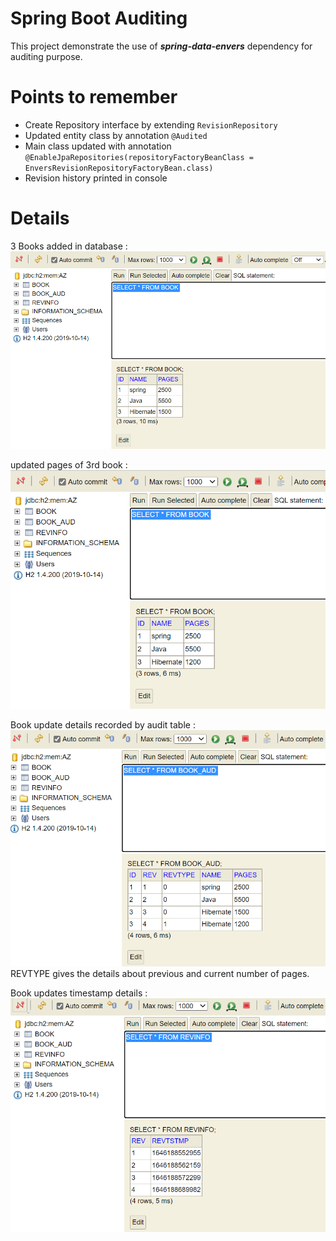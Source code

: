 # Spring Boot Auditing

This project demonstrate the use of _**spring-data-envers**_ dependency for auditing purpose.

# Points to remember
- Create Repository interface by extending `RevisionRepository`
- Updated entity class by annotation `@Audited`
- Main class updated with annotation `@EnableJpaRepositories(repositoryFactoryBeanClass = EnversRevisionRepositoryFactoryBean.class)`
- Revision history printed in console

# Details 

3 Books added in database :
![img.png](img.png)

updated pages of 3rd book :
![img_1.png](img_1.png)

Book update details recorded by audit table :
![img_2.png](img_2.png)
REVTYPE gives the details about previous and current number of pages.

Book updates timestamp details :
![img_3.png](img_3.png)